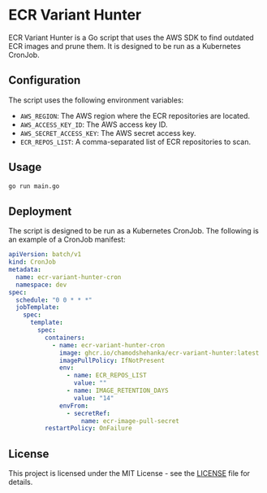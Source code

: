 # ECR Variant Hunter

ECR Variant Hunter is a Go script that uses the AWS SDK to find outdated ECR images and prune them. It is designed to be run as a Kubernetes CronJob.

## Configuration

The script uses the following environment variables:

- `AWS_REGION`: The AWS region where the ECR repositories are located.
- `AWS_ACCESS_KEY_ID`: The AWS access key ID.
- `AWS_SECRET_ACCESS_KEY`: The AWS secret access key.
- `ECR_REPOS_LIST`: A comma-separated list of ECR repositories to scan.

## Usage

```bash
go run main.go
```

## Deployment

The script is designed to be run as a Kubernetes CronJob. The following is an example of a CronJob manifest:

```yaml
apiVersion: batch/v1
kind: CronJob
metadata:
  name: ecr-variant-hunter-cron
  namespace: dev
spec:
  schedule: "0 0 * * *"
  jobTemplate:
    spec:
      template:
        spec:
          containers:
            - name: ecr-variant-hunter-cron
              image: ghcr.io/chamodshehanka/ecr-variant-hunter:latest
              imagePullPolicy: IfNotPresent
              env:
                - name: ECR_REPOS_LIST
                  value: ""
                - name: IMAGE_RETENTION_DAYS
                  value: "14"
              envFrom:
                - secretRef:
                    name: ecr-image-pull-secret
          restartPolicy: OnFailure


```

## License

This project is licensed under the MIT License - see the [LICENSE](LICENSE) file for details.

